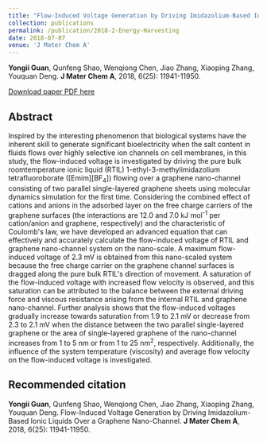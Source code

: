 ```yaml
---
title: "Flow-Induced Voltage Generation by Driving Imidazolium-Based Ionic Liquids Over a Graphene Nano-Channel"
collection: publications
permalink: /publication/2018-2-Energy-Harvesting
date: 2018-07-07
venue: 'J Mater Chem A'
---
```


<b>Yongii Guan</b>, Qunfeng Shao, Wenqiong Chen, Jiao Zhang, Xiaoping Zhang, Youquan Deng. <b>J Mater Chem A</b>, 2018, 6(25): 11941-11950.

[Download paper PDF here](https://github.com/Yongji-Guan/Yongji-Guan.github.io/blob/master/files/2018-2.pdf)

## Abstract
Inspired by the interesting phenomenon that biological systems have the inherent skill to generate significant bioelectricity when the salt content in fluids flows over highly selective ion channels on cell membranes, in this study, the flow-induced voltage is investigated by driving the pure bulk roomtemperature ionic liquid (RTIL) 1-ethyl-3-methylimidazolium tetrafluoroborate ([Emim][BF<sub>4</sub>]) flowing over a graphene nano-channel consisting of two parallel single-layered graphene sheets using molecular dynamics simulation for the first time. Considering the combined effect of cations and anions in the adsorbed layer on the free charge carriers of the graphene surfaces (the interactions are 12.0 and 7.0 kJ mol<sup>-1</sup> per cation/anion and graphene, respectively) and the characteristic of Coulomb's law, we have developed an advanced equation that can effectively and accurately calculate the flow-induced voltage of RTIL and graphene nano-channel system on the nano-scale. A maximum flow-induced voltage of 2.3 mV is obtained from this nano-scaled system because the free charge carrier on the graphene channel surfaces is dragged along the pure bulk RTIL's direction of movement. A saturation of the flow-induced voltage with increased flow velocity is observed, and this saturation can be attributed to the balance between the external driving force and viscous resistance arising from the internal RTIL and graphene nano-channel. Further analysis shows that the flow-induced voltages gradually increase towards saturation from 1.9 to 2.1 mV or decrease from 2.3 to 2.1 mV when the distance between the two parallel single-layered graphene or the area of single-layered graphene of the nano-channel increases from 1 to 5 nm or from 1 to 25 nm<sup>2</sup>, respectively. Additionally, the influence of the system temperature (viscosity) and average flow velocity on the flow-induced voltage is investigated.

## Recommended citation
<b>Yongii Guan</b>, Qunfeng Shao, Wenqiong Chen, Jiao Zhang, Xiaoping Zhang, Youquan Deng. Flow-Induced Voltage Generation by Driving Imidazolium-Based Ionic Liquids Over a Graphene Nano-Channel. <b>J Mater Chem A</b>, 2018, 6(25): 11941-11950.